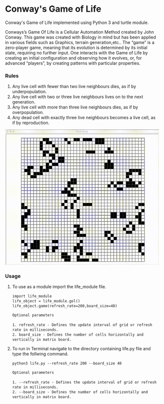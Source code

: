 # Conway's Game of Life

Conway's Game of Life implemented using Python 3 and turtle module.

Conways’s Game Of Life is a Cellular Automation Method created by John Conway. This game was created with Biology in mind but has been applied in various fields such as Graphics, terrain generation,etc..
The “game” is a zero-player game, meaning that its evolution is determined by its initial state, requiring no further input. One interacts with the Game of Life by creating an initial configuration and observing how it evolves, or, for advanced “players”, by creating patterns with particular properties.

### Rules
   1. Any live cell with fewer than two live neighbours dies, as if by underpopulation.
   2. Any live cell with two or three live neighbours lives on to the next generation.
   3. Any live cell with more than three live neighbours dies, as if by overpopulation.
   4. Any dead cell with exactly three live neighbours becomes a live cell, as if by reproduction. 


![](Game_of_life.gif)



### Usage

1. To use as a module import the life_module file.
    ```
    import life_module
    life_object = life_module.gol()
    life_object.game(refresh_rate=200,board_size=40)
    ```
    ```
    Optional parameters

    1. refresh_rate - Defines the update interval of grid or refresh rate in milliseconds.
    2. board_size - Defines the number of cells horizontally and vertically in matrix board. 
    ```
2. To run in Terminal navigate to the directory containing life.py file and type the follwing command.
    ```
    python3 life.py --refresh_rate 200 --board_size 40
    ```
    ```
    Optional parameters
  
    1. --refresh_rate - Defines the update interval of grid or refresh rate in milliseconds.
    2. --board_size - Defines the number of cells horizontally and vertically in matrix board.
    ```
